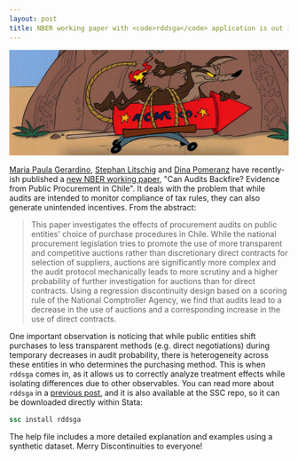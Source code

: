 ```yaml
---
layout: post
title: NBER working paper with <code>rddsga</code> application is out in the wild
---
```


![](assets/img/acme-coyote.jpg)

[Maria Paula Gerardino](http://www.nber.org/people/maria_paula_gerardino), [Stephan Litschig](http://www3.grips.ac.jp/~s-litschig/) and [Dina Pomeranz](https://www.econ.uzh.ch/en/people/faculty/pomeranz.html) have recently-ish published a [new NBER working paper](http://www.nber.org/papers/w23978), "Can Audits Backfire? Evidence from Public Procurement in Chile".
It deals with the problem that while audits are intended to monitor compliance of tax rules, they can also generate unintended incentives.
From the abstract:

> This paper investigates the effects of procurement audits on public entities' choice of purchase procedures in Chile. While the national procurement legislation tries to promote the use of more transparent and competitive auctions rather than discretionary direct contracts for selection of suppliers, auctions are significantly more complex and the audit protocol mechanically leads to more scrutiny and a higher probability of further investigation for auctions than for direct contracts. Using a regression discontinuity design based on a scoring rule of the National Comptroller Agency, we find that audits lead to a decrease in the use of auctions and a corresponding increase in the use of direct contracts.

One important observation is noticing that while public entities shift purchases to less transparent methods (e.g. direct negotiations) during temporary decreases in audit probability, there is heterogeneity across these entities in who determines the purchasing method.
This is when `rddsga` comes in, as it allows us to correctly analyze treatment effects while isolating differences due to other observables.
You can read more about `rddsga` in a [previous post](/posts/rddsga-intro), and it is also available at the SSC repo, so it can be downloaded directly within Stata:

```stata
ssc install rddsga
```

The help file includes a more detailed explanation and examples using a synthetic dataset. Merry Discontinuities to everyone!
